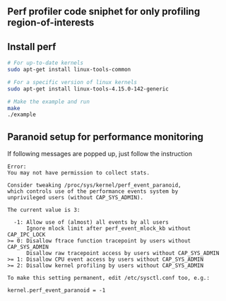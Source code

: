 ## Perf profiler code sniphet for only profiling region-of-interests

## Install perf
``` bash
# For up-to-date kernels
sudo apt-get install linux-tools-common

# For a specific version of linux kernels
sudo apt-get install linux-tools-4.15.0-142-generic

# Make the example and run
make
./example
```

## Paranoid setup for performance monitoring
If following messages are popped up, just follow the instruction
```
Error:
You may not have permission to collect stats.

Consider tweaking /proc/sys/kernel/perf_event_paranoid,
which controls use of the performance events system by
unprivileged users (without CAP_SYS_ADMIN).

The current value is 3:

  -1: Allow use of (almost) all events by all users
      Ignore mlock limit after perf_event_mlock_kb without CAP_IPC_LOCK
>= 0: Disallow ftrace function tracepoint by users without CAP_SYS_ADMIN
      Disallow raw tracepoint access by users without CAP_SYS_ADMIN
>= 1: Disallow CPU event access by users without CAP_SYS_ADMIN
>= 2: Disallow kernel profiling by users without CAP_SYS_ADMIN

To make this setting permanent, edit /etc/sysctl.conf too, e.g.:

kernel.perf_event_paranoid = -1
```
